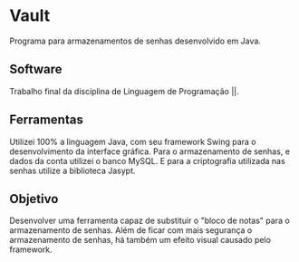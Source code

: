 # Vault
Programa para armazenamentos de senhas desenvolvido em Java.

## Software
Trabalho final da disciplina de Linguagem de Programação ||.

## Ferramentas
Utilizei 100% a linguagem Java, com seu framework Swing para o desenvolvimento da interface gráfica. Para o armazenamento de senhas, e dados da conta utilizei o banco MySQL. E para a criptografia utilizada nas senhas utilize a biblioteca Jasypt.

## Objetivo
Desenvolver uma ferramenta capaz de substituir o "bloco de notas" para o armazenamento de senhas. Além de ficar com mais segurança o armazenamento de senhas, há também um efeito visual causado pelo framework.
